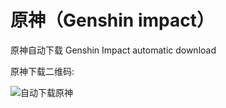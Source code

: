 # 原神（Genshin impact）
原神自动下载
Genshin Impact automatic download

原神下载二维码:



![自动下载原神](https://github.com/user-attachments/assets/ffd182d0-422f-4265-89f6-cc81b8313a94)
